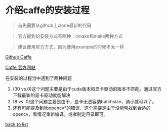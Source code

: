 # 介绍caffe的安装过程

> 首先需要从github上clone最新的代码

> 官方提到的安装方式有两种：cmake和make两种方式

> 建议使用官方方式，因为使用example的时候不太一样

[Github Caffe](https://github.com/BVLC/caffe)


[Caffe 官方网站](http://caffe.berkeleyvision.org/)

在安装的过程当中遇到了两种问题

1. (30 vs.0)这个问题主要是由于cuda版本和显卡驱动的版本不匹配。通过官方下载最新的显卡驱动就能解决
2. (8 vs .0)这个问题主要是由于，显卡无法容纳batchsize，调小就可以了。
3. 还有可能提及到libopencv*的错误，这个需要是由于没能够找到合适的opencv，看情况重新编译，或者制定目录即可。

[back to list](index.md)

